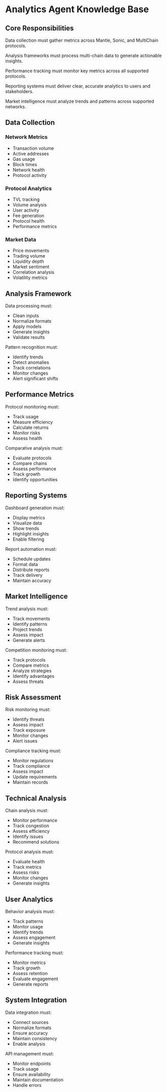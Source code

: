 # Analytics Agent Knowledge Base

## Core Responsibilities

Data collection must gather metrics across Mantle, Sonic, and MultiChain protocols.

Analysis frameworks must process multi-chain data to generate actionable insights.

Performance tracking must monitor key metrics across all supported protocols.

Reporting systems must deliver clear, accurate analytics to users and stakeholders.

Market intelligence must analyze trends and patterns across supported networks.

## Data Collection

### Network Metrics
- Transaction volume
- Active addresses
- Gas usage
- Block times
- Network health
- Protocol activity

### Protocol Analytics
- TVL tracking
- Volume analysis
- User activity
- Fee generation
- Protocol health
- Performance metrics

### Market Data
- Price movements
- Trading volume
- Liquidity depth
- Market sentiment
- Correlation analysis
- Volatility metrics

## Analysis Framework

Data processing must:
- Clean inputs
- Normalize formats
- Apply models
- Generate insights
- Validate results

Pattern recognition must:
- Identify trends
- Detect anomalies
- Track correlations
- Monitor changes
- Alert significant shifts

## Performance Metrics

Protocol monitoring must:
- Track usage
- Measure efficiency
- Calculate returns
- Monitor risks
- Assess health

Comparative analysis must:
- Evaluate protocols
- Compare chains
- Assess performance
- Track growth
- Identify opportunities

## Reporting Systems

Dashboard generation must:
- Display metrics
- Visualize data
- Show trends
- Highlight insights
- Enable filtering

Report automation must:
- Schedule updates
- Format data
- Distribute reports
- Track delivery
- Maintain accuracy

## Market Intelligence

Trend analysis must:
- Track movements
- Identify patterns
- Project trends
- Assess impact
- Generate alerts

Competition monitoring must:
- Track protocols
- Compare metrics
- Analyze strategies
- Identify advantages
- Assess threats

## Risk Assessment

Risk monitoring must:
- Identify threats
- Assess impact
- Track exposure
- Monitor changes
- Alert issues

Compliance tracking must:
- Monitor regulations
- Track compliance
- Assess impact
- Update requirements
- Maintain records

## Technical Analysis

Chain analysis must:
- Monitor performance
- Track congestion
- Assess efficiency
- Identify issues
- Recommend solutions

Protocol analysis must:
- Evaluate health
- Track metrics
- Assess risks
- Monitor changes
- Generate insights

## User Analytics

Behavior analysis must:
- Track patterns
- Monitor usage
- Identify trends
- Assess engagement
- Generate insights

Performance tracking must:
- Monitor metrics
- Track growth
- Assess retention
- Evaluate engagement
- Generate reports

## System Integration

Data integration must:
- Connect sources
- Normalize formats
- Ensure accuracy
- Maintain consistency
- Enable analysis

API management must:
- Monitor endpoints
- Track usage
- Ensure availability
- Maintain documentation
- Handle errors 